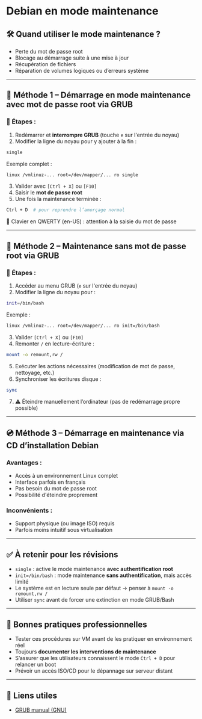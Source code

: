# Debian en mode maintenance

## 🛠️ Quand utiliser le mode maintenance ?

- Perte du mot de passe root
- Blocage au démarrage suite à une mise à jour
- Récupération de fichiers
- Réparation de volumes logiques ou d’erreurs système

---

## 🧩 Méthode 1 – Démarrage en mode maintenance **avec mot de passe root** via GRUB

### 🔧 Étapes :

1. Redémarrer et **interrompre GRUB** (touche `e` sur l'entrée du noyau)
2. Modifier la ligne du noyau pour y ajouter à la fin :

```bash
single
```

Exemple complet :

```bash
linux /vmlinuz-... root=/dev/mapper/... ro single
```

3. Valider avec `[Ctrl + X]` ou `[F10]`
4. Saisir le **mot de passe root**
5. Une fois la maintenance terminée :

```bash
Ctrl + D  # pour reprendre l’amorçage normal
```

📌 Clavier en QWERTY (en-US) : attention à la saisie du mot de passe

---

## 🧩 Méthode 2 – Maintenance **sans mot de passe root** via GRUB

### 🔧 Étapes :

1. Accéder au menu GRUB (`e` sur l'entrée du noyau)
2. Modifier la ligne du noyau pour :

```bash
init=/bin/bash
```

Exemple :

```bash
linux /vmlinuz-... root=/dev/mapper/... ro init=/bin/bash
```

3. Valider `[Ctrl + X]` ou `[F10]`
4. Remonter `/` en lecture-écriture :

```bash
mount -o remount,rw /
```

5. Exécuter les actions nécessaires (modification de mot de passe, nettoyage, etc.)
6. Synchroniser les écritures disque :

```bash
sync
```

7. ⚠️ Éteindre manuellement l’ordinateur (pas de redémarrage propre possible)

---

## 💿 Méthode 3 – Démarrage en maintenance via CD d’installation Debian

### Avantages :

- Accès à un environnement Linux complet
- Interface parfois en français
- Pas besoin du mot de passe root
- Possibilité d'éteindre proprement

### Inconvénients :

- Support physique (ou image ISO) requis
- Parfois moins intuitif sous virtualisation

---

## ✅ À retenir pour les révisions

- `single` : active le mode maintenance **avec authentification root**
- `init=/bin/bash` : mode maintenance **sans authentification**, mais accès limité
- Le système est en lecture seule par défaut → penser à `mount -o remount,rw /`
- Utiliser `sync` avant de forcer une extinction en mode GRUB/Bash

---

## 📌 Bonnes pratiques professionnelles

- Tester ces procédures sur VM avant de les pratiquer en environnement réel
- Toujours **documenter les interventions de maintenance**
- S’assurer que les utilisateurs connaissent le mode `Ctrl + D` pour relancer un boot
- Prévoir un accès ISO/CD pour le dépannage sur serveur distant

---

## 🔗 Liens utiles

- [GRUB manual (GNU)](https://www.gnu.org/software/grub/manual/grub/grub.html)
